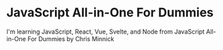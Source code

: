 # JavaScript All-in-One For Dummies
I'm learning JavaScript, React, Vue, Svelte, and Node from JavaScript All-in-One For Dummies by Chris Minnick